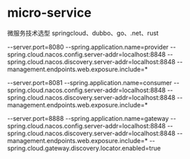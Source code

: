 # micro-service
微服务技术选型 springcloud、dubbo、go、.net、rust

--server.port=8080
--spring.application.name=provider
--spring.cloud.nacos.config.server-addr=localhost:8848
--spring.cloud.nacos.discovery.server-addr=localhost:8848
--management.endpoints.web.exposure.include=*

--server.port=8081
--spring.application.name=consumer
--spring.cloud.nacos.config.server-addr=localhost:8848
--spring.cloud.nacos.discovery.server-addr=localhost:8848
--management.endpoints.web.exposure.include=*


--server.port=8888
--spring.application.name=gateway
--spring.cloud.nacos.config.server-addr=localhost:8848
--spring.cloud.nacos.discovery.server-addr=localhost:8848
--management.endpoints.web.exposure.include=*
--spring.cloud.gateway.discovery.locator.enabled=true